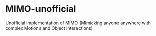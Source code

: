 # MIMO-unofficial
Unofficial implementation of MIMO (MImicking anyone anywhere with complex Motions and Object interactions)
